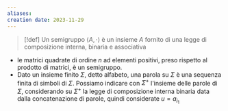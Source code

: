 ```yaml
---
aliases: 
creation date: 2023-11-29
---
```


>[!def]
>Un semigruppo $\left< A, \cdot \right>$ è un insieme $A$ fornito di una legge di composizione interna, binaria e associativa

- le matrici quadrate di ordine $n$ ad elementi positivi, preso rispetto al prodotto di matrici, è un semigruppo.
- Dato un insieme finito $\Sigma$, detto alfabeto, una parola su $\Sigma$ è una sequenza finita di simboli di $\Sigma$. Possiamo indicare con $\Sigma^+$ l'insieme delle parole di $\Sigma$, considerando su $\Sigma^+$ la legge di composizione interna binaria data dalla concatenazione di parole, quindi considerate $u=a_{i_{1}}$